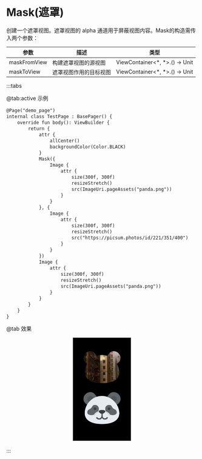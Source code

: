 # Mask(遮罩)
<Badge text="鸿蒙实现中" type="warn"/> <Badge text="H5实现中" type="warn"/> <Badge text="微信小程序实现中" type="warn"/>
创建一个遮罩视图。遮罩视图的 alpha 通道用于屏蔽视图内容。Mask的构造需传入两个参数：

| 参数 | 描述 | 类型 |
| -- | -- | -- |
| maskFromView | 构建遮罩视图的源视图 | ViewContainer<*, *>.() -> Unit |
| maskToView | 遮罩视图作用的目标视图 | ViewContainer<*, *>.() -> Unit |

:::tabs

@tab:active 示例

```kotlin{9-25}
@Page("demo_page")
internal class TestPage : BasePager() {
    override fun body(): ViewBuilder {
        return {
            attr {
                allCenter()
                backgroundColor(Color.BLACK)
            }
            Mask({
                Image {
                    attr {
                        size(300f, 300f)
                        resizeStretch()
                        src(ImageUri.pageAssets("panda.png"))
                    }
                }
            }, {
                Image {
                    attr {
                        size(300f, 300f)
                        resizeStretch()
                        src("https://picsum.photos/id/221/351/400")
                    }
                }
            })
            Image {
                attr {
                    size(300f, 300f)
                    resizeStretch()
                    src(ImageUri.pageAssets("panda.png"))
                }
            }
        }
    }
}
```

@tab 效果

<div align="center">
<img src="./img/mask.png" style="width: 30%; border: 1px gray solid">
</div>

:::